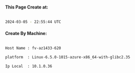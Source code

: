 
   
#### This Page Create at:

```bash

2024-03-05 - 22:55:44 UTC

```

#### Create By Machine:

```bash

Host Name : fv-az1433-620

platform  : Linux-6.5.0-1015-azure-x86_64-with-glibc2.35

Ip Local  : 10.1.0.36

```

